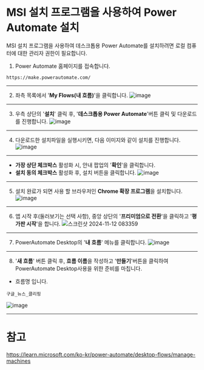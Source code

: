 # MSI 설치 프로그램을 사용하여 Power Automate 설치
  
MSI 설치 프로그램을 사용하여 데스크톱용 Power Automate를 설치하려면 로컬 컴퓨터에 대한 관리자 권한이 필요합니다.

1. Power Automate 홈페이지를 접속합니다.

```
https://make.powerautomate.com/
```

---
2. 좌측 목록에서 '**My Flows(내 흐름)**'을 클릭합니다.
![image](https://github.com/user-attachments/assets/e12cd024-6f0f-4864-a147-86fb3ffdf263)

---
3. 우측 상단의 '**설치**' 클릭 후, '**데스크톱용 Power Automate**'버튼 클릭 및 다운로드를 진행합니다.
![image](https://github.com/user-attachments/assets/f246f713-d79d-4d33-ae68-8a006ec74f07)

---
4. 다운로드한 설치파일을 실행시키면, 다음 이미지와 같이 설치를 진행합니다.
![image](https://github.com/user-attachments/assets/595de0d7-a15e-4def-94d9-4e61c78fd2a4)

---
- **가장 상단 체크박스** 활성화 시, 안내 팝업의 '**확인**'을 클릭합니다.
- **설치 동의 체크박스** 활성화 후, 설치 버튼을 클릭합니다.
![image](https://github.com/user-attachments/assets/9eda604b-30e7-44fb-a289-27971c05e1bd)

---
5. 설치 완료가 되면 사용 할 브라우저인 **Chrome 확장 프로그램**을 설치합니다.
![image](https://github.com/user-attachments/assets/cd288144-a80d-4c57-99dc-82913d57f97f)

---
6. 앱 시작 후(둘러보기는 선택 사항), 중앙 상단의 '**프리미엄으로 전환**'을 클릭하고 '**평가판 시작**'을 합니다.
![스크린샷 2024-11-12 083359](https://github.com/user-attachments/assets/910081c0-84ce-45ec-a3fe-f1908e4dd5c3)

---
7. PowerAutomate Desktop의 '**내 흐름**' 메뉴를 클릭합니다.
![image](https://github.com/user-attachments/assets/73ce3556-9c34-4b45-b277-04499a8d6790)

---
8. '**새 흐름**' 버튼 클릭 후, **흐름 이름**을 작성하고 '**만들기**'버튼을 클릭하여 PowerAutomate Desktop사용을 위한 준비를 마칩니다.
- 흐름명 입니다.
```
구글_뉴스_클리핑
```

![image](https://github.com/user-attachments/assets/8249f2be-1c3c-4773-90df-50a7d3b74cf2)


---
# 참고

https://learn.microsoft.com/ko-kr/power-automate/desktop-flows/manage-machines

